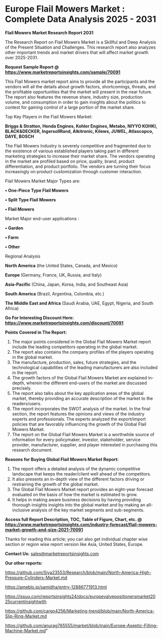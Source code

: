 # Europe Flail Mowers Market : Complete Data Analysis 2025 - 2031

<strong>Flail Mowers Market Research Report 2031</strong>

The Research Report on Flail Mowers Market is a Skillful and Deep Analysis of the Present Situation and Challenges. This research report also analyzes other important trends and market drivers that will affect market growth over 2025-2031.

<strong>Request Sample Report @ <a href=https://www.marketreportsinsights.com/sample/70091>https://www.marketreportsinsights.com/sample/70091</a></strong>

This Flail Mowers market report aims to provide all the participants and the vendors will all the details about growth factors, shortcomings, threats, and the profitable opportunities that the market will present in the near future. The report also features the revenue share, industry size, production volume, and consumption in order to gain insights about the politics to contest for gaining control of a large portion of the market share.

Top Key Players in the Flail Mowers Market:

<strong>Briggs & Stratton, Honda Engines, Kohler Engines, Metabo, NIYYO KOHKI, BLACK&DECKER, IngersollRand, Alkitronic, Kilews, JUWEL, Atlascopco, DAYE, BOSCH</strong>

The Flail Mowers Industry is severely competitive and fragmented due to the existence of various established players taking part in different marketing strategies to increase their market share. The vendors operating in the market are profiled based on price, quality, brand, product differentiation, and product portfolio. The vendors are turning their focus increasingly on product customization through customer interaction.

Flail Mowers Market Major Types are:

<strong>• One-Piece Type Flail Mowers

• Split Type Flail Mowers

• Flail Mowers</strong>

Market Major end-user applications :

<strong>• Garden

• Farm

• Other</strong>

Regional Analysis

</u><strong><b>North America</b></strong> (the United States, Canada, and Mexico)

<strong><b>Europe </b></strong>(Germany, France, UK, Russia, and Italy)

<strong><b>Asia-Pacific</b></strong> (China, Japan, Korea, India, and Southeast Asia)

<strong><b>South America</b></strong> (Brazil, Argentina, Colombia, etc.)

<strong><b>The Middle East and Africa</b></strong> (Saudi Arabia, UAE, Egypt, Nigeria, and South Africa)

<strong>Go For Interesting Discount Here: <a href=https://www.marketreportsinsights.com/discount/70091>https://www.marketreportsinsights.com/discount/70091</a></strong>

<strong>Points Covered in The Report:</strong>
<ol>
  <li>The major points considered in the Global Flail Mowers Market report include the leading competitors operating in the global market.</li>
  <li>The report also contains the company profiles of the players operating in the global market.</li>
  <li>The manufacture, production, sales, future strategies, and the technological capabilities of the leading manufacturers are also included in the report.</li>
  <li>The growth factors of the Global Flail Mowers Market are explained in-depth, wherein the different end-users of the market are discussed precisely.</li>
  <li>The report also talks about the key application areas of the global market, thereby providing an accurate description of the market to the readers/users.</li>
  <li>The report incorporates the SWOT analysis of the market. In the final section, the report features the opinions and views of the industry experts and professionals. The experts analyzed the export/import policies that are favorably influencing the growth of the Global Flail Mowers Market.</li>
  <li>The report on the Global Flail Mowers Market is a worthwhile source of information for every policymaker, investor, stakeholder, service provider, manufacturer, supplier, and player interested in purchasing this research document.</li>
</ol>
<strong>Reasons for Buying Global Flail Mowers Market Report:</strong>

<ol>
  <li>The report offers a detailed analysis of the dynamic competitive landscape that keeps the reader/client well ahead of the competitors.</li>
  <li>It also presents an in-depth view of the different factors driving or restraining the growth of the global market.</li>
  <li>The Global Flail Mowers Market report provides an eight-year forecast evaluated on the basis of how the market is estimated to grow.</li>
  <li>It helps in making aware business decisions by having providing thorough insights insights into the global market and by making an all-inclusive analysis of the key market segments and sub-segments.</li>
</ol>
<strong>Access full Report Description, TOC, Table of Figure, Chart, etc. @ <a href=https://www.marketreportsinsights.com/industry-forecast/flail-mowers-market-growth-and-size-2021-70091>https://www.marketreportsinsights.com/industry-forecast/flail-mowers-market-growth-and-size-2021-70091</a></strong>


Thanks for reading this article; you can also get individual chapter wise section or region wise report version like Asia, United States, Europe.

<strong>Contact Us:</strong>
sales@marketreportsinsights.com

<strong>Our other reports:</strong>

<a href=https://github.com/Siya23553/Research/blob/main/North-America-High-Pressure-Cylinders-Market.md>https://github.com/Siya23553/Research/blob/main/North-America-High-Pressure-Cylinders-Market.md</a>

<a href=https://ameblo.jp/samidha/entry-12886771913.html>https://ameblo.jp/samidha/entry-12886771913.html</a>

<a href=https://issuu.com/reportsinsights24/docs/europevalvepositionersmarket2025currentinsightwith>https://issuu.com/reportsinsights24/docs/europevalvepositionersmarket2025currentinsightwith</a>

<a href=https://github.com/cargo4256/Marketing-trend/blob/main/North-America-Slip-Ring-Market.md>https://github.com/cargo4256/Marketing-trend/blob/main/North-America-Slip-Ring-Market.md</a>

<a href=https://github.com/anurag765555/market/blob/main/Europe-Aseptic-Filling-Machine-Market.md>https://github.com/anurag765555/market/blob/main/Europe-Aseptic-Filling-Machine-Market.md</a>"
